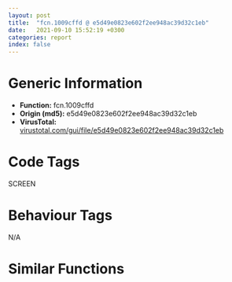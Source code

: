 ```yaml
---
layout: post
title:  "fcn.1009cffd @ e5d49e0823e602f2ee948ac39d32c1eb"
date:   2021-09-10 15:52:19 +0300
categories: report
index: false
---
```


# Generic Information
- **Function:** fcn.1009cffd
- **Origin (md5):** e5d49e0823e602f2ee948ac39d32c1eb
- **VirusTotal:** [virustotal.com/gui/file/e5d49e0823e602f2ee948ac39d32c1eb][virustotal_ref]

# Code Tags
<span class="tag" id="SCREEN">SCREEN</span>


# Behaviour Tags
<span class="bhv-tag" id="na">N/A</span>

# Similar Functions
<script type="text/javascript" src="https://www.gstatic.com/charts/loader.js"></script>
<script type="text/javascript">

    google.charts.load('current', {'packages':['corechart']});
    google.charts.setOnLoadCallback(drawChart);

    function drawChart() {
    var data = new google.visualization.DataTable();
        data.addColumn('number', 'X');
        data.addColumn('number', 'Y');
        data.addColumn({type: 'string', role: 'tooltip', 'p': {'html': true}});
        data.addColumn({'type': 'string', 'role': 'style'});
        
        data.addRows([
    [0, 0, '<b><a href="/report/fcn.1009cffd@e5d49e0823e602f2ee948ac39d32c1eb">fcn.1009cffd</a><br>@e5d49e0823e602f2ee948ac39d32c1eb</b><br>push 0x14<br>mov eax, 0x10142a5e<br>call fcn.10124124<br>mov edi, ecx<br>push dword[ebp+8]<br>lea eax, [ebp-0x14]<br>push str.Panes<br>push eax<br>call fcn.100c7972<br>add esp, 0xc<br>mov ebx, dword[ebp+0xc]<br>xor esi, esi<br>mov dword[ebp-4], esi<br>cmp ebx, 0xffffffff<br>jne 0x1009d035<br>mov ecx, edi<br>call fcn.1001253e<br>mov ebx, eax<br>call fcn.10013a90<br>push eax<br>lea ecx, [ebp-0x10]<br>call fcn.10006523<br>cmp dword[ebp+0x10], 0xffffffff<br>lea eax, [ebp-0x10]<br>mov byte[ebp-4], 1<br>jne 0x1009d064<br>push ebx<br>push dword[ebp-0x14]<br>push str._sPane__d<br>push eax<br>call fcn.1000701a<br>add esp, 0x10<br>jmp 0x1009d079<br>push dword[ebp+0x10]<br>push ebx<br>push dword[ebp-0x14]<br>push str._sPane__d_x<br>push eax<br>call fcn.1000701a<br>add esp, 0x14<br>mov dword[ebp-0x20], esi<br>mov dword[ebp-0x1c], esi<br>push esi<br>push esi<br>lea ecx, [ebp-0x20]<br>mov byte[ebp-4], 2<br>call fcn.100c6163<br>mov esi, dword[ebp-0x10]<br>mov ecx, eax<br>push esi<br>mov dword[ebp+0xc], eax<br>mov edx, dword[eax]<br>call dword[edx+0xc]<br>test eax, eax<br>je 0x1009d1a1<br>mov edx, dword[edi]<br>mov ecx, edi<br>call dword[edx+0x16c]<br>mov dword[ebp-0x18], eax<br>mov ecx, edi<br>test eax, eax<br>je 0x1009d0d6<br>mov edx, dword[edi]<br>push 0<br>call dword[edx+0x224]<br>test eax, eax<br>je 0x1009d10a<br>lea ecx, [edi+0x1d8]<br>push ecx<br>push dword[eax+0x20]<br>call dword[sym.imp.USER32.dll_GetWindowRect]<br>jmp 0x1009d10a<br>call fcn.1009aeb0<br>mov ecx, dword[edi+0xac]<br>test ecx, ecx<br>je 0x1009d10a<br>mov eax, dword[ecx]<br>call dword[eax+0x190]<br>push dword[edi+0xb0]<br>mov ecx, dword[edi+0xac]<br>mov dword[edi+0x1e8], eax<br>call fcn.100b1049<br>mov dword[edi+0x1f0], eax<br>mov ecx, dword[ebp+0xc]<br>push dword[edi+0x170]<br>push 0x1015e2f8<br>mov eax, dword[ecx]<br>call dword[eax+0x38]<br>mov ecx, dword[ebp+0xc]<br>lea eax, [edi+0x1d8]<br>push eax<br>push str.RectRecentFloat<br>mov edx, dword[ecx]<br>call dword[edx+0x2c]<br>mov ecx, dword[ebp+0xc]<br>lea eax, [edi+0x208]<br>push eax<br>push str.RectRecentDocked<br>mov edx, dword[ecx]<br>call dword[edx+0x2c]<br>mov ecx, dword[ebp+0xc]<br>push dword[edi+0x1e8]<br>push str.RecentFrameAlignment<br>mov eax, dword[ecx]<br>call dword[eax+0x34]<br>mov ecx, dword[ebp+0xc]<br>push dword[edi+0x1f0]<br>push str.RecentRowIndex<br>mov eax, dword[ecx]<br>call dword[eax+0x38]<br>mov ecx, dword[ebp+0xc]<br>push dword[ebp-0x18]<br>push str.IsFloating<br>mov eax, dword[ecx]<br>call dword[eax+0x38]<br>mov ecx, dword[ebp+0xc]<br>push dword[edi+0x12c]<br>push str.MRUWidth<br>mov eax, dword[ecx]<br>call dword[eax+0x38]<br>mov ecx, dword[ebp+0xc]<br>push dword[edi+0x16c]<br>push str.PinState<br>mov eax, dword[ecx]<br>call dword[eax+0x38]<br>push dword[ebp+0x10]<br>mov ecx, edi<br>push ebx<br>push dword[ebp+8]<br>call fcn.100bdef4<br>mov ecx, dword[ebp-0x20]<br>mov edi, eax<br>mov byte[ebp-4], 1<br>test ecx, ecx<br>je 0x1009d1c3<br>mov edx, dword[ecx]<br>push 1<br>call dword[edx+4]<br>lea ecx, [esi-0x10]<br>call fcn.1000775d<br>mov ecx, dword[ebp-0x14]<br>lea ecx, [ecx-0x10]<br>call fcn.1000775d<br>mov eax, edi<br>call fcn.101240f2<br>ret 0xc<br><eoc> ', 'point { fill-color: #e0440e; }'],

        ]);

    var options = {
        title: 'Similarity Plot',
        legend: 'none',
        colors: ['#dedbd9', '#e6693e', '#ec8f6e', '#f3b49f', '#f6c7b6'],
        tooltip: {isHtml: true, trigger: 'both'},
        explorer: {
        actions: ["dragToZoom", "rightClickToReset"],
        },
        chartArea: {
        width: '80%',
        height: '80%'
        },
        width: '100%',
        height: '100%'
    };

    var chart = new google.visualization.ScatterChart(document.getElementById('chart_div'));

    chart.draw(data, options);
    }
    
</script>


<div id="chart_div" style="width: 100%px; height: 100%;"></div>

# Disassembled Code
{% highlight nasm %}

push 0x14
mov eax, 0x10142a5e
call fcn.10124124
mov edi, ecx
push dword[ebp+8]
lea eax, [ebp-0x14]
push str.Panes
push eax
call fcn.100c7972
add esp, 0xc
mov ebx, dword[ebp+0xc]
xor esi, esi
mov dword[ebp-4], esi
cmp ebx, 0xffffffff
jne 0x1009d035
mov ecx, edi
call fcn.1001253e
mov ebx, eax
call fcn.10013a90
push eax
lea ecx, [ebp-0x10]
call fcn.10006523
cmp dword[ebp+0x10], 0xffffffff
lea eax, [ebp-0x10]
mov byte[ebp-4], 1
jne 0x1009d064
push ebx
push dword[ebp-0x14]
push str._sPane__d
push eax
call fcn.1000701a
add esp, 0x10
jmp 0x1009d079
push dword[ebp+0x10]
push ebx
push dword[ebp-0x14]
push str._sPane__d_x
push eax
call fcn.1000701a
add esp, 0x14
mov dword[ebp-0x20], esi
mov dword[ebp-0x1c], esi
push esi
push esi
lea ecx, [ebp-0x20]
mov byte[ebp-4], 2
call fcn.100c6163
mov esi, dword[ebp-0x10]
mov ecx, eax
push esi
mov dword[ebp+0xc], eax
mov edx, dword[eax]
call dword[edx+0xc]
test eax, eax
je 0x1009d1a1
mov edx, dword[edi]
mov ecx, edi
call dword[edx+0x16c]
mov dword[ebp-0x18], eax
mov ecx, edi
test eax, eax
je 0x1009d0d6
mov edx, dword[edi]
push 0
call dword[edx+0x224]
test eax, eax
je 0x1009d10a
lea ecx, [edi+0x1d8]
push ecx
push dword[eax+0x20]
call dword[sym.imp.USER32.dll_GetWindowRect]
jmp 0x1009d10a
call fcn.1009aeb0
mov ecx, dword[edi+0xac]
test ecx, ecx
je 0x1009d10a
mov eax, dword[ecx]
call dword[eax+0x190]
push dword[edi+0xb0]
mov ecx, dword[edi+0xac]
mov dword[edi+0x1e8], eax
call fcn.100b1049
mov dword[edi+0x1f0], eax
mov ecx, dword[ebp+0xc]
push dword[edi+0x170]
push 0x1015e2f8
mov eax, dword[ecx]
call dword[eax+0x38]
mov ecx, dword[ebp+0xc]
lea eax, [edi+0x1d8]
push eax
push str.RectRecentFloat
mov edx, dword[ecx]
call dword[edx+0x2c]
mov ecx, dword[ebp+0xc]
lea eax, [edi+0x208]
push eax
push str.RectRecentDocked
mov edx, dword[ecx]
call dword[edx+0x2c]
mov ecx, dword[ebp+0xc]
push dword[edi+0x1e8]
push str.RecentFrameAlignment
mov eax, dword[ecx]
call dword[eax+0x34]
mov ecx, dword[ebp+0xc]
push dword[edi+0x1f0]
push str.RecentRowIndex
mov eax, dword[ecx]
call dword[eax+0x38]
mov ecx, dword[ebp+0xc]
push dword[ebp-0x18]
push str.IsFloating
mov eax, dword[ecx]
call dword[eax+0x38]
mov ecx, dword[ebp+0xc]
push dword[edi+0x12c]
push str.MRUWidth
mov eax, dword[ecx]
call dword[eax+0x38]
mov ecx, dword[ebp+0xc]
push dword[edi+0x16c]
push str.PinState
mov eax, dword[ecx]
call dword[eax+0x38]
push dword[ebp+0x10]
mov ecx, edi
push ebx
push dword[ebp+8]
call fcn.100bdef4
mov ecx, dword[ebp-0x20]
mov edi, eax
mov byte[ebp-4], 1
test ecx, ecx
je 0x1009d1c3
mov edx, dword[ecx]
push 1
call dword[edx+4]
lea ecx, [esi-0x10]
call fcn.1000775d
mov ecx, dword[ebp-0x14]
lea ecx, [ecx-0x10]
call fcn.1000775d
mov eax, edi
call fcn.101240f2
ret 0xc

{% endhighlight %}

[virustotal_ref]: https://www.virustotal.com/gui/file/e5d49e0823e602f2ee948ac39d32c1eb